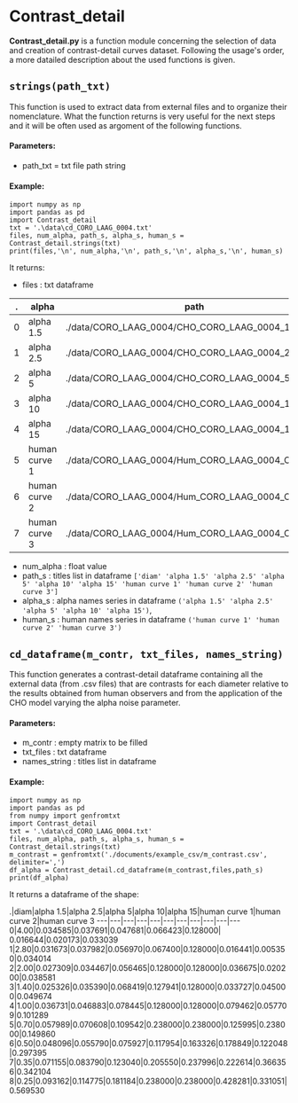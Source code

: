 
# Contrast_detail
**Contrast_detail.py** is a function module concerning the selection of data and creation of contrast-detail curves dataset.
Following the usage's order, a more datailed description about the used functions is given.

## `strings(path_txt)`
This function is used to extract data from external files  and to organize their nomenclature. What the function returns  is very useful for the next steps and it will be often used as argoment of the following functions.

#### Parameters:
- path_txt = txt file path string 

#### Example:
``` 
import numpy as np
import pandas as pd
import Contrast_detail
txt = '.\data\cd_CORO_LAAG_0004.txt'
files, num_alpha, path_s, alpha_s, human_s = Contrast_detail.strings(txt)
print(files,'\n', num_alpha,'\n', path_s,'\n', alpha_s,'\n', human_s)
``` 
It returns:
- files : txt dataframe

.|alpha|path
---|---|---
0|alpha 1.5| ./data/CORO_LAAG_0004/CHO_CORO_LAAG_0004_1e5a.csv
1|alpha 2.5|  ./data/CORO_LAAG_0004/CHO_CORO_LAAG_0004_2e5a.csv
2|alpha 5|    ./data/CORO_LAAG_0004/CHO_CORO_LAAG_0004_5a.csv
3|alpha 10|   ./data/CORO_LAAG_0004/CHO_CORO_LAAG_0004_10a.csv
4|alpha 15|   ./data/CORO_LAAG_0004/CHO_CORO_LAAG_0004_15a.csv
5|human curve 1|  ./data/CORO_LAAG_0004/Hum_CORO_LAAG_0004_CD_El...
6|human curve 2|  ./data/CORO_LAAG_0004/Hum_CORO_LAAG_0004_CD_Ma...
7|human curve 3|  ./data/CORO_LAAG_0004/Hum_CORO_LAAG_0004_CD_Va...

- num_alpha : float value
- path_s : titles list in dataframe 
`['diam' 'alpha 1.5' 'alpha 2.5' 'alpha 5' 'alpha 10' 'alpha 15'
 'human curve 1' 'human curve 2' 'human curve 3']`
- alpha_s : alpha  names series in dataframe
`('alpha 1.5' 'alpha 2.5' 'alpha 5' 'alpha 10' 'alpha 15')`,
- human_s : human names series in dataframe
`('human curve 1' 'human curve 2' 'human curve 3')`

## `cd_dataframe(m_contr, txt_files, names_string)`
This function generates a contrast-detail dataframe containing all the external data (from .csv files) that are contrasts for each diameter relative to the results obtained from human observers and from the application of the CHO model varying the alpha noise parameter.

#### Parameters:
- m_contr : empty matrix to be filled
- txt_files : txt dataframe
- names_string : titles list in dataframe

#### Example:
``` 
import numpy as np
import pandas as pd
from numpy import genfromtxt
import Contrast_detail
txt = '.\data\cd_CORO_LAAG_0004.txt'
files, num_alpha, path_s, alpha_s, human_s = Contrast_detail.strings(txt)
m_contrast = genfromtxt('./documents/example_csv/m_contrast.csv', delimiter=',')
df_alpha = Contrast_detail.cd_dataframe(m_contrast,files,path_s)
print(df_alpha)
```
It returns a dataframe of the shape:

.|diam|alpha 1.5|alpha 2.5|alpha 5|alpha 10|alpha 15|human curve 1|human curve 2|human curve 3
---|---|---|---|---|---|---|---|---|---|---
0|4.00|0.034585|0.037691|0.047681|0.066423|0.128000|     0.016644|0.020173|0.033039
1|2.80|0.031673|0.037982|0.056970|0.067400|0.128000|0.016441|0.005350|0.034014
2|2.00|0.027309|0.034467|0.056465|0.128000|0.128000|0.036675|0.020200|0.038581
3|1.40|0.025326|0.035390|0.068419|0.127941|0.128000|0.033727|0.045000|0.049674
4|1.00|0.036731|0.046883|0.078445|0.128000|0.128000|0.079462|0.057709|0.101289
5|0.70|0.057989|0.070608|0.109542|0.238000|0.238000|0.125995|0.238000|0.149860
6|0.50|0.048096|0.055790|0.075927|0.117954|0.163326|0.178849|0.122048|0.297395
7|0.35|0.071155|0.083790|0.123040|0.205550|0.237996|0.222614|0.366356|0.342104
8|0.25|0.093162|0.114775|0.181184|0.238000|0.238000|0.428281|0.331051|0.569530